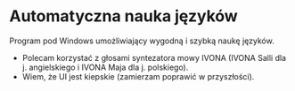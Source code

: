 # Automatyczna nauka języków
 Program pod Windows umożliwiający wygodną i szybką naukę języków.
<br/>
- Polecam korzystać z głosami syntezatora mowy IVONA (IVONA Salli dla j. angielskiego i IVONA Maja dla j. polskiego).
- Wiem, że UI jest kiepskie (zamierzam poprawić w przyszłości).
